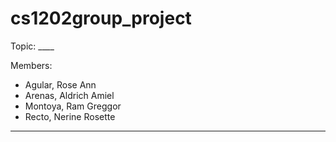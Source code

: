 # cs1202group_project

Topic: ____

Members:
- Agular, Rose Ann
- Arenas, Aldrich Amiel
- Montoya, Ram Greggor
- Recto, Nerine Rosette
---
